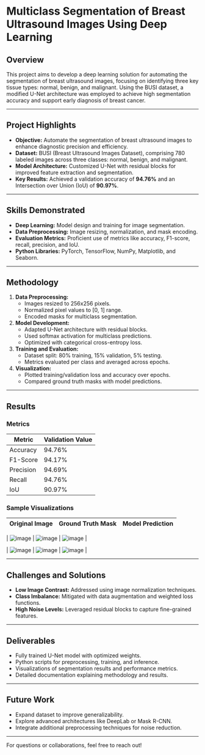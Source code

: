 # Multiclass Segmentation of Breast Ultrasound Images Using Deep Learning

## Overview
This project aims to develop a deep learning solution for automating the segmentation of breast ultrasound images, focusing on identifying three key tissue types: normal, benign, and malignant. Using the BUSI dataset, a modified U-Net architecture was employed to achieve high segmentation accuracy and support early diagnosis of breast cancer.

---

## Project Highlights
- **Objective:** Automate the segmentation of breast ultrasound images to enhance diagnostic precision and efficiency.
- **Dataset:** BUSI (Breast Ultrasound Images Dataset), comprising 780 labeled images across three classes: normal, benign, and malignant.
- **Model Architecture:** Customized U-Net with residual blocks for improved feature extraction and segmentation.
- **Key Results:** Achieved a validation accuracy of **94.76%** and an Intersection over Union (IoU) of **90.97%**.

---

## Skills Demonstrated
- **Deep Learning:** Model design and training for image segmentation.
- **Data Preprocessing:** Image resizing, normalization, and mask encoding.
- **Evaluation Metrics:** Proficient use of metrics like accuracy, F1-score, recall, precision, and IoU.
- **Python Libraries:** PyTorch, TensorFlow, NumPy, Matplotlib, and Seaborn.

---

## Methodology
1. **Data Preprocessing:**
   - Images resized to 256x256 pixels.
   - Normalized pixel values to [0, 1] range.
   - Encoded masks for multiclass segmentation.
2. **Model Development:**
   - Adapted U-Net architecture with residual blocks.
   - Used softmax activation for multiclass predictions.
   - Optimized with categorical cross-entropy loss.
3. **Training and Evaluation:**
   - Dataset split: 80% training, 15% validation, 5% testing.
   - Metrics evaluated per class and averaged across epochs.
4. **Visualization:**
   - Plotted training/validation loss and accuracy over epochs.
   - Compared ground truth masks with model predictions.

---

## Results
### Metrics
| Metric       | Validation Value |
|--------------|------------------|
| Accuracy     | 94.76%           |
| F1-Score     | 94.17%           |
| Precision    | 94.69%           |
| Recall       | 94.76%           |
| IoU          | 90.97%           |

### Sample Visualizations
| Original Image | Ground Truth Mask | Model Prediction |
|----------------|-------------------|------------------|

| ![image](https://github.com/user-attachments/assets/e54b0228-919c-4a14-95f6-0f7692485d4d)
   | ![image](https://github.com/user-attachments/assets/b7f506fe-03b2-4364-8e22-65af15f732cc)
      | ![image](https://github.com/user-attachments/assets/08e8cb7a-049d-4790-8e5d-6966a27a106d)
     |
     
| ![image](https://github.com/user-attachments/assets/e9c6664d-22a9-4271-9b82-c701ddc9eb27)
   | ![image](https://github.com/user-attachments/assets/ba400e91-d8bd-47e5-b6bd-ebf205147f36)
      | ![image](https://github.com/user-attachments/assets/44222c85-51aa-46bb-a258-e74782a8e68a)
     |

---

## Challenges and Solutions
- **Low Image Contrast:** Addressed using image normalization techniques.
- **Class Imbalance:** Mitigated with data augmentation and weighted loss functions.
- **High Noise Levels:** Leveraged residual blocks to capture fine-grained features.

---

## Deliverables
- Fully trained U-Net model with optimized weights.
- Python scripts for preprocessing, training, and inference.
- Visualizations of segmentation results and performance metrics.
- Detailed documentation explaining methodology and results.

---

## Future Work
- Expand dataset to improve generalizability.
- Explore advanced architectures like DeepLab or Mask R-CNN.
- Integrate additional preprocessing techniques for noise reduction.

---

For questions or collaborations, feel free to reach out!
